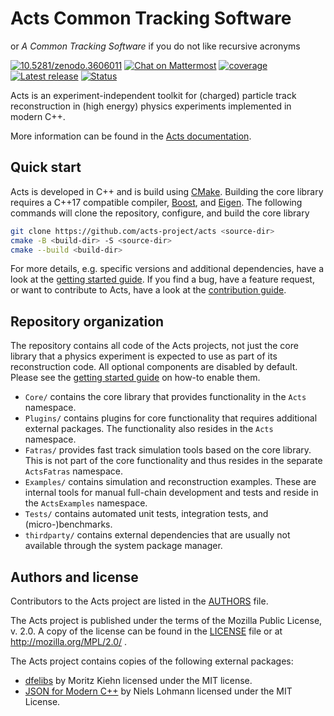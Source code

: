 # Acts Common Tracking Software

or *A Common Tracking Software* if you do not like recursive acronyms

[![10.5281/zenodo.3606011](https://badgen.net/badge/DOI/10.5281%2Fzenodo.3606011/blue)](https://doi.org/10.5281/zenodo.3606011)
[![Chat on Mattermost](https://badgen.net/badge/chat/on%20mattermost/cyan)](https://mattermost.web.cern.ch/acts/)
[![coverage](https://badgen.net/codecov/c/github/acts-project/acts/master)](https://codecov.io/gh/acts-project/acts/branch/master)
[![Latest release](https://badgen.net/github/release/acts-project/acts)](https://github.com/acts-project/acts/releases)
[![Status](https://badgen.net/github/status/acts-project/acts)](https://github.com/paulgessinger/acts/actions)

Acts is an experiment-independent toolkit for (charged) particle track
reconstruction in (high energy) physics experiments implemented in modern C++.

More information can be found in the [Acts documentation](https://acts.readthedocs.io/).

## Quick start

Acts is developed in C++ and is build using [CMake](https://cmake.org). Building
the core library requires a C++17 compatible compiler,
[Boost](http://boost.org), and [Eigen](http://eigen.tuxfamily.org). The
following commands will clone the repository, configure, and build the core
library

```sh
git clone https://github.com/acts-project/acts <source-dir>
cmake -B <build-dir> -S <source-dir>
cmake --build <build-dir>
```

For more details, e.g. specific versions and additional dependencies, have a
look at the [getting started guide](docs/getting_started.md). If you find a bug,
have a feature request, or want to contribute to Acts, have a look at the
[contribution guide](CONTRIBUTING.md).

## Repository organization

The repository contains all code of the Acts projects, not just the core library
that a physics experiment is expected to use as part of its reconstruction code.
All optional components are disabled by default. Please see the
[getting started guide](docs/getting_started.md) on how-to enable them.

-   `Core/` contains the core library that provides functionality in the `Acts`
    namespace.
-   `Plugins/` contains plugins for core functionality that requires
    additional external packages. The functionality also resides in the `Acts`
    namespace.
-   `Fatras/` provides fast track simulation tools based on the core
    library. This is not part of the core functionality and thus resides in the
    separate `ActsFatras` namespace.
-   `Examples/` contains simulation and reconstruction examples. These are
    internal tools for manual full-chain development and tests and reside in
    the `ActsExamples` namespace.
-   `Tests/` contains automated unit tests, integration tests, and
    (micro-)benchmarks.
-   `thirdparty/` contains external dependencies that are usually not available
    through the system package manager.

## Authors and license

Contributors to the Acts project are listed in the [AUTHORS](AUTHORS) file.

The Acts project is published under the terms of the Mozilla Public License, v. 2.0.
A copy of the license can be found in the [LICENSE](LICENSE) file or at
http://mozilla.org/MPL/2.0/ .

The Acts project contains copies of the following external packages:

-   [dfelibs](https://gitlab.cern.ch/msmk/dfelibs) by Moritz Kiehn
    licensed under the MIT license.
-   [JSON for Modern C++](https://github.com/nlohmann/json) by Niels Lohmann
    licensed under the MIT License.
